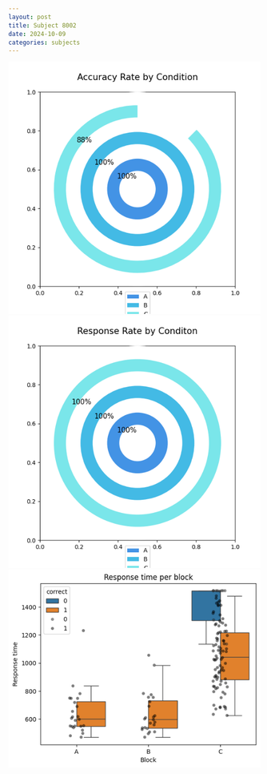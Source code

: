 ```yaml
---
layout: post
title: Subject 8002
date: 2024-10-09
categories: subjects
---
```


![](data/8002/run-8/8002_accuracy_rate.png)
![](data/8002/run-8/8002_response_rate.png)
![](data/8002/run-8/8002_rt.png)
